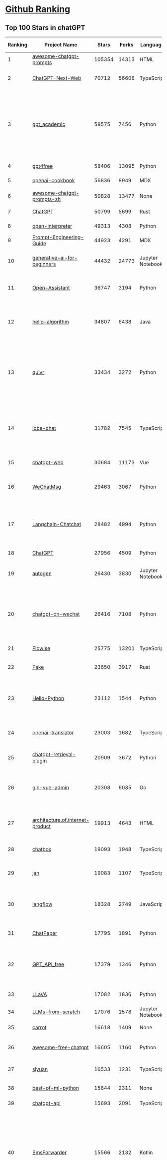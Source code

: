 [Github Ranking](../README.md)
==========

## Top 100 Stars in chatGPT

| Ranking | Project Name | Stars | Forks | Language | Open Issues | Description | Last Commit |
| ------- | ------------ | ----- | ----- | -------- | ----------- | ----------- | ----------- |
| 1 | [awesome-chatgpt-prompts](https://github.com/f/awesome-chatgpt-prompts) | 105354 | 14313 | HTML | 0 | This repo includes ChatGPT prompt curation to use ChatGPT better. | 2024-05-25T17:26:50Z |
| 2 | [ChatGPT-Next-Web](https://github.com/ChatGPTNextWeb/ChatGPT-Next-Web) | 70712 | 56608 | TypeScript | 256 | A cross-platform ChatGPT/Gemini UI (Web / PWA / Linux / Win / MacOS). 一键拥有你自己的跨平台 ChatGPT/Gemini 应用。 | 2024-05-29T02:31:20Z |
| 3 | [gpt_academic](https://github.com/binary-husky/gpt_academic) | 59575 | 7456 | Python | 244 | 为GPT/GLM等LLM大语言模型提供实用化交互接口，特别优化论文阅读/润色/写作体验，模块化设计，支持自定义快捷按钮&函数插件，支持Python和C++等项目剖析&自译解功能，PDF/LaTex论文翻译&总结功能，支持并行问询多种LLM模型，支持chatglm3等本地模型。接入通义千问, deepseekcoder, 讯飞星火, 文心一言, llama2, rwkv, claude2, moss等。 | 2024-05-23T16:35:24Z |
| 4 | [gpt4free](https://github.com/xtekky/gpt4free) | 58406 | 13095 | Python | 40 | The official gpt4free repository \| various collection of powerful language models | 2024-05-28T21:54:38Z |
| 5 | [openai-cookbook](https://github.com/openai/openai-cookbook) | 56836 | 8949 | MDX | 44 | Examples and guides for using the OpenAI API | 2024-05-28T15:39:18Z |
| 6 | [awesome-chatgpt-prompts-zh](https://github.com/PlexPt/awesome-chatgpt-prompts-zh) | 50828 | 13477 | None | 37 | ChatGPT 中文调教指南。各种场景使用指南。学习怎么让它听你的话。 | 2024-04-17T08:54:32Z |
| 7 | [ChatGPT](https://github.com/lencx/ChatGPT) | 50799 | 5699 | Rust | 632 | 🔮 ChatGPT Desktop Application (Mac, Windows and Linux) | 2024-05-27T00:04:06Z |
| 8 | [open-interpreter](https://github.com/OpenInterpreter/open-interpreter) | 49313 | 4308 | Python | 128 | A natural language interface for computers | 2024-05-28T17:33:14Z |
| 9 | [Prompt-Engineering-Guide](https://github.com/dair-ai/Prompt-Engineering-Guide) | 44923 | 4291 | MDX | 72 | 🐙 Guides, papers, lecture, notebooks and resources for prompt engineering | 2024-05-27T21:28:20Z |
| 10 | [generative-ai-for-beginners](https://github.com/microsoft/generative-ai-for-beginners) | 44432 | 24773 | Jupyter Notebook | 6 | 18 Lessons, Get Started Building with Generative AI  🔗 https://microsoft.github.io/generative-ai-for-beginners/ | 2024-05-28T16:26:48Z |
| 11 | [Open-Assistant](https://github.com/LAION-AI/Open-Assistant) | 36747 | 3194 | Python | 223 | OpenAssistant is a chat-based assistant that understands tasks, can interact with third-party systems, and retrieve information dynamically to do so. | 2024-05-07T03:03:27Z |
| 12 | [hello-algorithm](https://github.com/geekxh/hello-algorithm) | 34807 | 6438 | Java | 9 | 🌍 针对小白的算法训练 \| 包括四部分：①.大厂面经 ②.力扣图解  ③.千本开源电子书 ④.百张技术思维导图（项目花了上百小时，希望可以点 star 支持，🌹感谢~）推荐免费ChatGPT使用网站 | 2023-06-13T04:13:17Z |
| 13 | [quivr](https://github.com/QuivrHQ/quivr) | 33434 | 3272 | Python | 80 | Your GenAI Second Brain 🧠  A personal productivity assistant (RAG) ⚡️🤖 Chat with your docs (PDF, CSV, ...)  & apps using Langchain, GPT 3.5 / 4 turbo, Private, Anthropic, VertexAI, Ollama, LLMs, Groq  that you can share with users !  Local & Private alternative to OpenAI GPTs & ChatGPT powered by retrieval-augmented generation. | 2024-05-28T15:32:42Z |
| 14 | [lobe-chat](https://github.com/lobehub/lobe-chat) | 31782 | 7545 | TypeScript | 292 | 🤯 Lobe Chat - an open-source, modern-design LLMs/AI chat framework. Supports Multi AI Providers( OpenAI / Claude 3 / Gemini / Ollama / Bedrock / Azure / Mistral / Perplexity ), Multi-Modals (Vision/TTS) and plugin system. One-click FREE deployment of your private ChatGPT chat application. | 2024-05-29T00:24:54Z |
| 15 | [chatgpt-web](https://github.com/Chanzhaoyu/chatgpt-web) | 30684 | 11173 | Vue | 5 | 用 Express 和  Vue3 搭建的 ChatGPT 演示网页 | 2024-05-17T15:56:55Z |
| 16 | [WeChatMsg](https://github.com/LC044/WeChatMsg) | 29463 | 3067 | Python | 56 | 提取微信聊天记录，将其导出成HTML、Word、Excel文档永久保存，对聊天记录进行分析生成年度聊天报告，用聊天数据训练专属于个人的AI聊天助手 | 2024-05-18T10:51:02Z |
| 17 | [Langchain-Chatchat](https://github.com/chatchat-space/Langchain-Chatchat) | 28482 | 4994 | Python | 129 | Langchain-Chatchat（原Langchain-ChatGLM）基于 Langchain 与 ChatGLM 等语言模型的本地知识库问答 \| Langchain-Chatchat (formerly langchain-ChatGLM), local knowledge based LLM (like ChatGLM) QA app with langchain  | 2024-05-27T02:12:27Z |
| 18 | [ChatGPT](https://github.com/acheong08/ChatGPT) | 27956 | 4509 | Python | 10 | Reverse engineered ChatGPT API | 2023-08-02T06:02:10Z |
| 19 | [autogen](https://github.com/microsoft/autogen) | 26430 | 3830 | Jupyter Notebook | 588 | A programming framework for agentic AI. Discord: https://aka.ms/autogen-dc. Roadmap: https://aka.ms/autogen-roadmap | 2024-05-29T03:17:47Z |
| 20 | [chatgpt-on-wechat](https://github.com/zhayujie/chatgpt-on-wechat) | 26416 | 7108 | Python | 370 | 基于大模型搭建的聊天机器人，同时支持 微信公众号、企业微信应用、飞书、钉钉 等接入，可选择GPT3.5/GPT-4o/GPT4.0/ Claude/文心一言/讯飞星火/通义千问/ Gemini/GLM-4/Claude/Kimi/LinkAI，能处理文本、语音和图片，访问操作系统和互联网，支持基于自有知识库进行定制企业智能客服。 | 2024-05-28T07:17:49Z |
| 21 | [Flowise](https://github.com/FlowiseAI/Flowise) | 25775 | 13201 | TypeScript | 336 | Drag & drop UI to build your customized LLM flow | 2024-05-28T21:59:25Z |
| 22 | [Pake](https://github.com/tw93/Pake) | 23650 | 3917 | Rust | 9 | 🤱🏻 Turn any webpage into a desktop app with Rust.  🤱🏻 利用 Rust 轻松构建轻量级多端桌面应用 | 2024-05-23T15:48:45Z |
| 23 | [Hello-Python](https://github.com/mouredev/Hello-Python) | 23112 | 1544 | Python | 3 | Curso para aprender el lenguaje de programación Python desde cero y para principiantes. 100 clases, 44 horas en vídeo, código, proyectos y grupo de chat. Fundamentos, frontend, backend, testing, IA... | 2024-05-15T19:24:50Z |
| 24 | [openai-translator](https://github.com/openai-translator/openai-translator) | 23003 | 1682 | TypeScript | 398 | 基于 ChatGPT API 的划词翻译浏览器插件和跨平台桌面端应用    -    Browser extension and cross-platform desktop application for translation based on ChatGPT API. | 2024-05-26T09:44:28Z |
| 25 | [chatgpt-retrieval-plugin](https://github.com/openai/chatgpt-retrieval-plugin) | 20909 | 3672 | Python | 155 | The ChatGPT Retrieval Plugin lets you easily find personal or work documents by asking questions in natural language. | 2024-05-09T15:06:16Z |
| 26 | [gin-vue-admin](https://github.com/flipped-aurora/gin-vue-admin) | 20308 | 6035 | Go | 20 | 🚀Vite+Vue3+Gin的开发基础平台，支持TS和JS混用。它集成了JWT鉴权、权限管理、动态路由、显隐可控组件、分页封装、多点登录拦截、资源权限、上传下载、代码生成器、表单生成器和可配置的导入导出等开发必备功能。 | 2024-05-28T10:05:02Z |
| 27 | [architecture.of.internet-product](https://github.com/davideuler/architecture.of.internet-product) | 19913 | 4643 | HTML | 3 | 互联网公司技术架构，微信/淘宝/微博/腾讯/阿里/美团点评/百度/OpenAI/Google/Facebook/Amazon/eBay的架构，欢迎PR补充 | 2024-02-17T12:02:24Z |
| 28 | [chatbox](https://github.com/Bin-Huang/chatbox) | 19093 | 1948 | TypeScript | 260 | User-friendly Desktop Client App for AI Models/LLMs (GPT, Claude, Gemini, Ollama...) | 2024-05-26T14:59:25Z |
| 29 | [jan](https://github.com/janhq/jan) | 19083 | 1107 | TypeScript | 196 | Jan is an open source alternative to ChatGPT that runs 100% offline on your computer. Multiple engine support (llama.cpp, TensorRT-LLM) | 2024-05-28T16:46:35Z |
| 30 | [langflow](https://github.com/langflow-ai/langflow) | 18328 | 2749 | JavaScript | 183 | ⛓️ Langflow is a dynamic graph where each node is an executable unit. Its modular and interactive design fosters rapid experimentation and prototyping, pushing hard on the limits of creativity. | 2024-05-29T03:06:22Z |
| 31 | [ChatPaper](https://github.com/kaixindelele/ChatPaper) | 17795 | 1891 | Python | 65 | Use ChatGPT to summarize the arXiv papers. 全流程加速科研，利用chatgpt进行论文全文总结+专业翻译+润色+审稿+审稿回复 | 2024-04-04T02:45:02Z |
| 32 | [GPT_API_free](https://github.com/chatanywhere/GPT_API_free) | 17379 | 1346 | Python | 10 | Free ChatGPT API Key，免费ChatGPT API，支持GPT4 API（免费），ChatGPT国内可用免费转发API，直连无需代理。可以搭配ChatBox等软件/插件使用，极大降低接口使用成本。国内即可无限制畅快聊天。 | 2024-05-27T16:24:58Z |
| 33 | [LLaVA](https://github.com/haotian-liu/LLaVA) | 17082 | 1836 | Python | 820 | [NeurIPS'23 Oral] Visual Instruction Tuning (LLaVA) built towards GPT-4V level capabilities and beyond. | 2024-05-28T10:03:36Z |
| 34 | [LLMs-from-scratch](https://github.com/rasbt/LLMs-from-scratch) | 17076 | 1578 | Jupyter Notebook | 0 | Implementing a ChatGPT-like LLM in PyTorch from scratch, step by step | 2024-05-27T12:47:05Z |
| 35 | [carrot](https://github.com/xx025/carrot) | 16618 | 1409 | None | 1 | Free ChatGPT Site List 这儿为你准备了众多免费好用的ChatGPT镜像站点 | 2024-05-24T12:46:06Z |
| 36 | [awesome-free-chatgpt](https://github.com/LiLittleCat/awesome-free-chatgpt) | 16605 | 1160 | Python | 10 | 🆓免费的 ChatGPT 镜像网站列表，持续更新。List of free ChatGPT mirror sites, continuously updated.  | 2024-05-21T15:17:53Z |
| 37 | [siyuan](https://github.com/siyuan-note/siyuan) | 16533 | 1231 | TypeScript | 210 | A privacy-first, self-hosted, fully open source personal knowledge management software, written in typescript and golang. | 2024-05-29T03:17:26Z |
| 38 | [best-of-ml-python](https://github.com/ml-tooling/best-of-ml-python) | 15844 | 2311 | None | 19 | 🏆 A ranked list of awesome machine learning Python libraries. Updated weekly. | 2024-05-23T15:49:06Z |
| 39 | [chatgpt-api](https://github.com/transitive-bullshit/chatgpt-api) | 15693 | 2091 | TypeScript | 59 | Node.js client for the official ChatGPT API. 🔥 | 2024-04-08T07:17:17Z |
| 40 | [SmsForwarder](https://github.com/pppscn/SmsForwarder) | 15566 | 2132 | Kotlin | 4 | 短信转发器——监控Android手机短信、来电、APP通知，并根据指定规则转发到其他手机：钉钉群自定义机器人、钉钉企业内机器人、企业微信群机器人、飞书机器人、企业微信应用消息、邮箱、bark、webhook、Telegram机器人、Server酱、PushPlus、手机短信等。包括主动控制服务端与客户端，让你轻松远程发短信、查短信、查通话、查话簿、查电量等。（V3.0 新增）PS.这个APK主要是学习与自用，如有BUG请提ISSUE，同时欢迎大家提PR指正 | 2024-05-28T15:01:38Z |
| 41 | [one-api](https://github.com/songquanpeng/one-api) | 14957 | 3471 | JavaScript | 503 | OpenAI 接口管理 & 分发系统，支持 Azure、Anthropic Claude、Google PaLM 2 & Gemini、智谱 ChatGLM、百度文心一言、讯飞星火认知、阿里通义千问、360 智脑以及腾讯混元，可用于二次分发管理 key，仅单可执行文件，已打包好 Docker 镜像，一键部署，开箱即用. OpenAI key management & redistribution system, using a single API for all LLMs, and features an English UI. | 2024-05-28T17:18:27Z |
| 42 | [ChuanhuChatGPT](https://github.com/GaiZhenbiao/ChuanhuChatGPT) | 14886 | 2247 | Python | 113 | GUI for ChatGPT API and many LLMs. Supports agents, file-based QA, GPT finetuning and query with web search. All with a neat UI. | 2024-05-28T17:49:29Z |
| 43 | [ChatALL](https://github.com/sunner/ChatALL) | 14422 | 1556 | JavaScript | 178 |  Concurrently chat with ChatGPT, Bing Chat, Bard, Alpaca, Vicuna, Claude, ChatGLM, MOSS, 讯飞星火, 文心一言 and more, discover the best answers | 2024-05-24T11:54:27Z |
| 44 | [vpncn.github.io](https://github.com/vpncn/vpncn.github.io) | 14343 | 1373 | HTML | 0 | 2024中国翻墙软件VPN推荐以及科学上网避坑，稳定好用。对比SSR机场、蓝灯、V2ray、老王VPN、VPS搭建梯子等科学上网与翻墙软件，中国最新科学上网翻墙梯子VPN下载推荐，访问Chatgpt。 | 2024-04-09T15:14:42Z |
| 45 | [haystack](https://github.com/deepset-ai/haystack) | 14070 | 1666 | Python | 102 | :mag: LLM orchestration framework to build customizable, production-ready LLM applications. Connect components (models, vector DBs, file converters) to pipelines or agents that can interact with your data. With advanced retrieval methods, it's best suited for building RAG, question answering, semantic search or conversational agent chatbots. | 2024-05-28T17:07:01Z |
| 46 | [Chat2DB](https://github.com/chat2db/Chat2DB) | 13938 | 1549 | Java | 313 | 🔥🔥🔥AI-driven data management platform Over 1 million developers are using Chat2DB | 2024-05-28T07:43:23Z |
| 47 | [KeepChatGPT](https://github.com/xcanwin/KeepChatGPT) | 13793 | 706 | JavaScript | 50 | 这是一款提高ChatGPT的数据安全能力和效率的插件。并且免费共享大量创新功能，如：自动刷新、保持活跃、数据安全、取消审计、克隆对话、言无不尽、净化页面、展示大屏、拦截跟踪、日新月异、明察秋毫等。让我们的AI体验无比安全、顺畅、丝滑、高效、简洁。 | 2024-05-22T19:53:29Z |
| 48 | [chatgpt-google-extension](https://github.com/wong2/chatgpt-google-extension) | 13259 | 1495 | TypeScript | 94 | This project is deprecated. Check my new project ChatHub: | 2024-05-21T15:02:08Z |
| 49 | [wechat-chatgpt](https://github.com/fuergaosi233/wechat-chatgpt) | 13132 | 3941 | TypeScript | 0 | Use ChatGPT On Wechat via wechaty | 2024-05-20T09:44:41Z |
| 50 | [MoneyPrinterTurbo](https://github.com/harry0703/MoneyPrinterTurbo) | 12995 | 1990 | Python | 19 | 利用AI大模型，一键生成高清短视频 Generate short videos with one click using AI LLM. | 2024-05-28T10:41:24Z |
| 51 | [chatgpt-mirai-qq-bot](https://github.com/lss233/chatgpt-mirai-qq-bot) | 12254 | 1491 | Python | 332 | 🚀 一键部署！真正的 AI 聊天机器人！支持ChatGPT、文心一言、讯飞星火、Bing、Bard、ChatGLM、POE，多账号，人设调教，虚拟女仆、图片渲染、语音发送 \| 支持 QQ、Telegram、Discord、微信 等平台 | 2024-03-23T17:37:54Z |
| 52 | [FinGPT](https://github.com/AI4Finance-Foundation/FinGPT) | 12166 | 1703 | Jupyter Notebook | 65 | FinGPT: Open-Source Financial Large Language Models!  Revolutionize 🔥    We release the trained model on HuggingFace. | 2024-05-21T12:53:17Z |
| 53 | [botpress](https://github.com/botpress/botpress) | 12083 | 1664 | TypeScript | 6 | The open-source hub to build & deploy GPT/LLM Agents ⚡️ | 2024-05-28T21:22:15Z |
| 54 | [continue](https://github.com/continuedev/continue) | 12057 | 756 | TypeScript | 255 | ⏩ Open-source VS Code and JetBrains extensions that enable you to easily create your own modular AI software development system | 2024-05-28T23:23:16Z |
| 55 | [LibreChat](https://github.com/danny-avila/LibreChat) | 12019 | 2144 | TypeScript | 60 | Enhanced ChatGPT Clone: Features OpenAI, Assistants API, Azure, Groq, GPT-4 Vision, Mistral, Bing, Anthropic, OpenRouter, Vertex AI, Gemini, AI model switching, message search, langchain, DALL-E-3, ChatGPT Plugins, OpenAI Functions, Secure Multi-User System, Presets, completely open-source for self-hosting. More features in development | 2024-05-29T03:02:26Z |
| 56 | [MOSS](https://github.com/OpenMOSS/MOSS) | 11844 | 1141 | Python | 233 | An open-source tool-augmented conversational language model from Fudan University | 2024-05-19T07:23:13Z |
| 57 | [RWKV-LM](https://github.com/BlinkDL/RWKV-LM) | 11795 | 811 | Python | 64 | RWKV is an RNN with transformer-level LLM performance. It can be directly trained like a GPT (parallelizable). So it's combining the best of RNN and transformer - great performance, fast inference, saves VRAM, fast training, "infinite" ctx_len, and free sentence embedding. | 2024-05-16T09:13:33Z |
| 58 | [novel](https://github.com/steven-tey/novel) | 11251 | 935 | TypeScript | 60 | Notion-style WYSIWYG editor with AI-powered autocompletion. | 2024-05-28T22:27:23Z |
| 59 | [web-llm](https://github.com/mlc-ai/web-llm) | 10826 | 677 | TypeScript | 96 | High-performance In-browser LLM Inference Engine  | 2024-05-27T21:53:25Z |
| 60 | [h2ogpt](https://github.com/h2oai/h2ogpt) | 10798 | 1193 | Python | 243 | Private chat with local GPT with document, images, video, etc. 100% private, Apache 2.0. Supports oLLaMa, Mixtral, llama.cpp, and more. Demo: https://gpt.h2o.ai/ https://codellama.h2o.ai/ | 2024-05-28T23:54:19Z |
| 61 | [llama-gpt](https://github.com/getumbrel/llama-gpt) | 10417 | 660 | TypeScript | 82 | A self-hosted, offline, ChatGPT-like chatbot. Powered by Llama 2. 100% private, with no data leaving your device. New: Code Llama support! | 2024-04-23T18:56:06Z |
| 62 | [gorilla](https://github.com/ShishirPatil/gorilla) | 10373 | 802 | Python | 67 | Gorilla: An API store for LLMs | 2024-05-23T07:24:54Z |
| 63 | [aider](https://github.com/paul-gauthier/aider) | 10333 | 1013 | Python | 49 | aider is AI pair programming in your terminal | 2024-05-26T01:59:03Z |
| 64 | [khoj](https://github.com/khoj-ai/khoj) | 10110 | 499 | Python | 57 | Your AI second brain. Get answers to your questions, whether they be online or in your own notes. Use online AI models (e.g gpt4) or private, local LLMs (e.g llama3). Self-host locally or use our cloud instance. Access from Obsidian, Emacs, Desktop app, Web or Whatsapp. | 2024-05-29T03:15:39Z |
| 65 | [awesome-chatgpt-zh](https://github.com/EmbraceAGI/awesome-chatgpt-zh) | 10092 | 852 | Python | 0 | ChatGPT 中文指南🔥，ChatGPT 中文调教指南，指令指南，应用开发指南，精选资源清单，更好的使用 chatGPT 让你的生产力 up up up! 🚀 | 2024-04-25T23:22:49Z |
| 66 | [leedl-tutorial](https://github.com/datawhalechina/leedl-tutorial) | 10016 | 2564 | Jupyter Notebook | 2 | 《李宏毅深度学习教程》（李宏毅老师推荐👍），PDF下载地址：https://github.com/datawhalechina/leedl-tutorial/releases | 2024-05-27T04:21:27Z |
| 67 | [MoneyPrinter](https://github.com/FujiwaraChoki/MoneyPrinter) | 9717 | 1278 | Python | 0 | Automate Creation of YouTube Shorts using MoviePy. | 2024-05-15T03:54:17Z |
| 68 | [chatGPTBox](https://github.com/josStorer/chatGPTBox) | 9649 | 716 | JavaScript | 241 | Integrating ChatGPT into your browser deeply, everything you need is here | 2024-05-22T23:11:51Z |
| 69 | [danswer](https://github.com/danswer-ai/danswer) | 9505 | 1022 | Python | 233 | Gen-AI Chat for Teams - Think ChatGPT if it had access to your team's unique knowledge. | 2024-05-28T18:36:05Z |
| 70 | [BingGPT](https://github.com/dice2o/BingGPT) | 9343 | 713 | JavaScript | 237 | Desktop application of new Bing's AI-powered chat (Windows, macOS and Linux) | 2024-02-08T15:06:01Z |
| 71 | [ChatRWKV](https://github.com/BlinkDL/ChatRWKV) | 9314 | 680 | Python | 28 | ChatRWKV is like ChatGPT but powered by RWKV (100% RNN) language model, and open source. | 2024-05-12T16:33:14Z |
| 72 | [LLMSurvey](https://github.com/RUCAIBox/LLMSurvey) | 9133 | 703 | Python | 18 | The official GitHub page for the survey paper "A Survey of Large Language Models". | 2024-05-19T06:26:06Z |
| 73 | [go-proxy-bingai](https://github.com/adams549659584/go-proxy-bingai) | 8855 | 11792 | HTML | 221 | 用 Vue3 和 Go 搭建的微软 New Bing 演示站点，拥有一致的 UI 体验，支持 ChatGPT 提示词，国内可用。 | 2024-03-20T07:24:11Z |
| 74 | [Bob](https://github.com/ripperhe/Bob) | 8824 | 508 | None | 113 | Bob 是一款 macOS 平台的翻译和 OCR 软件。 | 2024-02-21T10:29:39Z |
| 75 | [hamulete](https://github.com/hoochanlon/hamulete) | 8785 | 1853 | Python | 0 | 🏔️国立台湾大学、新加坡国立大学、早稻田大学、东京大学，中央研究院（台湾）以及中国重点高校及科研机构，社科、经济、数学、博弈论、哲学、系统工程类学术论文等知识库。 | 2024-04-29T11:40:39Z |
| 76 | [embedchain](https://github.com/embedchain/embedchain) | 8703 | 1097 | Python | 159 | Personalizing LLM Responses | 2024-05-27T18:11:31Z |
| 77 | [shell_gpt](https://github.com/TheR1D/shell_gpt) | 8546 | 670 | Python | 43 | A command-line productivity tool powered by AI large language models like GPT-4, will help you accomplish your tasks faster and more efficiently. | 2024-05-26T22:10:28Z |
| 78 | [promptflow](https://github.com/microsoft/promptflow) | 8396 | 722 | Python | 82 | Build high-quality LLM apps - from prototyping, testing to production deployment and monitoring. | 2024-05-29T03:19:17Z |
| 79 | [go-openai](https://github.com/sashabaranov/go-openai) | 8393 | 1240 | Go | 85 | OpenAI ChatGPT, GPT-3, GPT-4, DALL·E, Whisper API wrapper for Go | 2024-05-27T21:50:50Z |
| 80 | [awesome-chatgpt](https://github.com/humanloop/awesome-chatgpt) | 8159 | 522 | None | 23 | Curated list of awesome tools, demos, docs for ChatGPT and GPT-3 | 2024-05-13T01:11:31Z |
| 81 | [EdgeGPT](https://github.com/acheong08/EdgeGPT) | 8103 | 923 | Python | 37 | Reverse engineered API of Microsoft's Bing Chat AI | 2023-08-03T13:37:26Z |
| 82 | [LMFlow](https://github.com/OptimalScale/LMFlow) | 8059 | 811 | Python | 45 | An Extensible Toolkit for Finetuning and Inference of Large Foundation Models. Large Models for All. | 2024-05-28T16:09:59Z |
| 83 | [chatgpt-demo](https://github.com/anse-app/chatgpt-demo) | 7985 | 3833 | TypeScript | 42 | Minimal web UI for ChatGPT.  | 2023-12-27T01:44:01Z |
| 84 | [BetterChatGPT](https://github.com/ztjhz/BetterChatGPT) | 7672 | 2601 | TypeScript | 189 | An amazing UI for OpenAI's ChatGPT (Website + Windows + MacOS + Linux) | 2024-05-28T21:05:17Z |
| 85 | [PaLM-rlhf-pytorch](https://github.com/lucidrains/PaLM-rlhf-pytorch) | 7614 | 664 | Python | 14 | Implementation of RLHF (Reinforcement Learning with Human Feedback) on top of the PaLM architecture. Basically ChatGPT but with PaLM | 2024-01-14T17:55:25Z |
| 86 | [chatgpt_system_prompt](https://github.com/LouisShark/chatgpt_system_prompt) | 7500 | 1100 | HTML | 0 | A collection of GPT system prompts and various prompt injection/leaking knowledge. | 2024-05-21T15:22:28Z |
| 87 | [gpt4free-ts](https://github.com/xiangsx/gpt4free-ts) | 7490 | 1298 | TypeScript | 46 | Providing a free OpenAI GPT-4 API !   This is a replication project for the typescript version of xtekky/gpt4free | 2024-04-09T10:29:42Z |
| 88 | [CopilotForXcode](https://github.com/intitni/CopilotForXcode) | 7206 | 338 | Swift | 29 | The missing GitHub Copilot, Codeium and ChatGPT Xcode Source Editor Extension | 2024-05-27T08:52:40Z |
| 89 | [yao](https://github.com/YaoApp/yao) | 6980 | 636 | Go | 74 | :rocket: A performance app engine to create web services and applications in minutes.Suitable for AI, IoT, Industrial Internet, Connected Vehicles, DevOps, Energy, Finance and many other use-cases. | 2024-05-25T12:21:48Z |
| 90 | [LangChain-Chinese-Getting-Started-Guide](https://github.com/liaokongVFX/LangChain-Chinese-Getting-Started-Guide) | 6930 | 556 | None | 15 | LangChain 的中文入门教程 | 2023-07-07T09:52:46Z |
| 91 | [GPTCache](https://github.com/zilliztech/GPTCache) | 6547 | 458 | Python | 53 | Semantic cache for LLMs. Fully integrated with LangChain and llama_index.  | 2024-04-08T07:32:01Z |
| 92 | [ChatGPT-AutoExpert](https://github.com/spdustin/ChatGPT-AutoExpert) | 6497 | 446 | JavaScript | 0 | 🚀🧠💬 Supercharged Custom Instructions for ChatGPT (non-coding) and ChatGPT Advanced Data Analysis (coding).  | 2024-01-17T06:03:40Z |
| 93 | [chat-ui](https://github.com/huggingface/chat-ui) | 6463 | 900 | TypeScript | 190 | Open source codebase powering the HuggingChat app | 2024-05-28T21:29:42Z |
| 94 | [chatgpt-advanced](https://github.com/interstellard/chatgpt-advanced) | 6389 | 830 | TypeScript | 83 | WebChatGPT: A browser extension that augments your ChatGPT prompts with web results. | 2023-11-27T18:28:41Z |
| 95 | [chatgpt-mac](https://github.com/vincelwt/chatgpt-mac) | 6339 | 510 | JavaScript | 77 | ChatGPT for Mac, living in your menubar. | 2023-10-23T09:53:08Z |
| 96 | [ChatGPT-Midjourney](https://github.com/Licoy/ChatGPT-Midjourney) | 6006 | 1807 | TypeScript | 14 | 🍭 一键拥有你自己的 ChatGPT+Midjourney 网页服务 \| Own your own ChatGPT+Midjourney web service with one click | 2024-05-21T06:52:41Z |
| 97 | [rags](https://github.com/run-llama/rags) | 5974 | 603 | Python | 26 | Build ChatGPT over your data, all with natural language | 2024-04-05T05:36:59Z |
| 98 | [wukong-robot](https://github.com/wzpan/wukong-robot) | 5891 | 1293 | Python | 52 | 🤖 wukong-robot 是一个简单、灵活、优雅的中文语音对话机器人/智能音箱项目，支持ChatGPT多轮对话能力，还可能是首个支持脑机交互的开源智能音箱项目。 | 2024-05-21T05:25:29Z |
| 99 | [dailycheckin](https://github.com/Sitoi/dailycheckin) | 5802 | 1153 | Python | 9 | 基于「Docker」/「青龙面板」/「群晖」的每日签到脚本（支持多账号）签到列表: ｜爱奇艺｜全民K歌｜有道云笔记｜百度贴吧｜Bilibili｜V2EX｜AcFun｜什么值得买｜阿里云盘｜i茅台申购｜小米运动｜百度搜索资源平台｜恩山论坛｜奥拉星｜ | 2024-05-15T09:07:59Z |
| 100 | [ChatGPT-Shortcut](https://github.com/rockbenben/ChatGPT-Shortcut) | 5795 | 692 | TypeScript | 0 | 🚀💪Maximize your efficiency and productivity, support for English,中文,Español,العربية. 让生产力加倍的AI快捷指令。更有效地定制、保存和分享自己的提示词。在提示词分享社区中，轻松找到适用于不同场景的指令。 | 2024-05-28T04:11:29Z |

